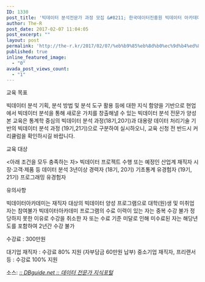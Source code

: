 ```yaml
---
ID: 1330
post_title: '빅데이터 분석전문가 과정 모집 &#8211; 한국데이터진흥원 빅데이터 아카데미'
author: The-R
post_date: 2017-02-07 11:04:05
post_excerpt: ""
layout: post
permalink: 'http://the-r.kr/2017/02/07/%eb%b9%85%eb%8d%b0%ec%9d%b4%ed%84%b0-%eb%b6%84%ec%84%9d%ec%a0%84%eb%ac%b8%ea%b0%80-%ea%b3%bc%ec%a0%95-%eb%aa%a8%ec%a7%91-%ed%95%9c%ea%b5%ad%eb%8d%b0%ec%9d%b4%ed%84%b0%ec%a7%84%ed%9d%a5%ec%9b%90/'
published: true
inline_featured_image:
  - "0"
avada_post_views_count:
  - "1"
---
```

교육 목표

빅데이터 분석 기획, 분석 방법 및 분석 도구 활용 등에 대한 지식 함양을 기반으로 현업에서 빅데이터 분석을 통해 새로운 가치를 창출해낼 수 있는 빅데이터 분석 전문가 양성
본 교육은 통계학 중심의 빅데이터 분석 과정(18기,20기)과 대용량 데이터 처리기술 기반의 빅데이터 분석 과정
(19기,21기)으로 구분하여 실시하오니, 교육 신청 전 반드시 커리큘럼을 확인하시길 바랍니다.



교육 대상

   <아래 조건을 모두 충족하는 자>
빅데이터 프로젝트 수행 또는 예정인 산업계 재직자
시장‧고객‧제품 등 데이터 분석 3년이상 경력자
(18기, 20기) 기초통계 유경험자
(19기, 21기) 프로그래밍 유경험자



유의사항

빅데이터아카데미는 재직자 대상의 빅데이터 양성 프로그램으로 대학(원)생 및 미취업자는 참여불가
빅데이터아카데미 프로그램의 수료 이력이 있는 자는 중복 수강 불가
정당하지 못한 이유로 수강을 취소한 자 또는 수료 기준 미달로 인해 미수료된 자는 해당년도를 포함하여 2년간 수강 불가


수강료 : 300만원

대기업 재직자 : 수강료 80% 지원 (자부담금 60만원 납부)
중소기업 재직자, 프리랜서 등 : 수강료 100% 지원
<p>소스: <em><a href="http://www.dbguide.net/bigacademy.db?cmd=intro22">:: DBguide.net :: 데이터 전문가 지식포털</a></em></p>